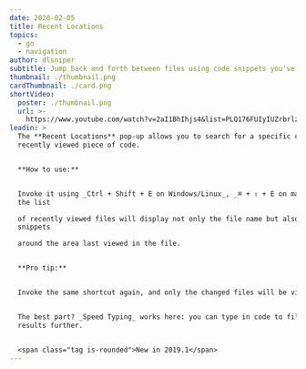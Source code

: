 ```yaml
---
date: 2020-02-05
title: Recent Locations
topics:
  - go
  - navigation
author: dlsniper
subtitle: Jump back and forth between files using code snippets you've recently seen
thumbnail: ./thumbnail.png
cardThumbnail: ./card.png
shortVideo:
  poster: ./thumbnail.png
  url: >-
    https://www.youtube.com/watch?v=2aI1BhIhjs4&list=PLQ176FUIyIUZrbrlz4AY1V8VzBJKZyVlW&index=92
leadin: >
  The **Recent Locations** pop-up allows you to search for a specific change or
  recently viewed piece of code.


  **How to use:**


  Invoke it using _Ctrl + Shift + E on Windows/Linux_, _⌘ + ⇧ + E on macOS_, and
  the list

  of recently viewed files will display not only the file name but also the code
  snippets

  around the area last viewed in the file.


  **Pro tip:**


  Invoke the same shortcut again, and only the changed files will be visible.


  The best part? _Speed Typing_ works here: you can type in code to filter the
  results further.


  <span class="tag is-rounded">New in 2019.1</span>
---
```


